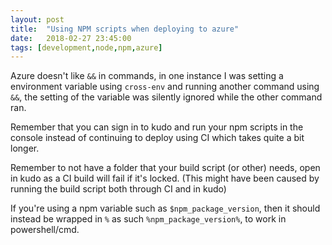 ```yaml
---
layout: post
title:  "Using NPM scripts when deploying to azure"
date:   2018-02-27 23:45:00
tags: [development,node,npm,azure]
---
```


Azure doesn't like `&&` in commands, in one instance I was setting a environment variable using `cross-env` and running another command using `&&`, the setting of the variable was silently ignored while the other command ran.

Remember that you can sign in to kudo and run your npm scripts in the console instead of continuing to deploy using CI which takes quite a bit longer.

Remember to not have a folder that your build script (or other) needs, open in kudo as a CI build will fail if it's locked. (This might have been caused by running the build script both through CI and in kudo)

If you're using a npm variable such as `$npm_package_version`, then it should instead be wrapped in `%` as such `%npm_package_version%`, to work in powershell/cmd.